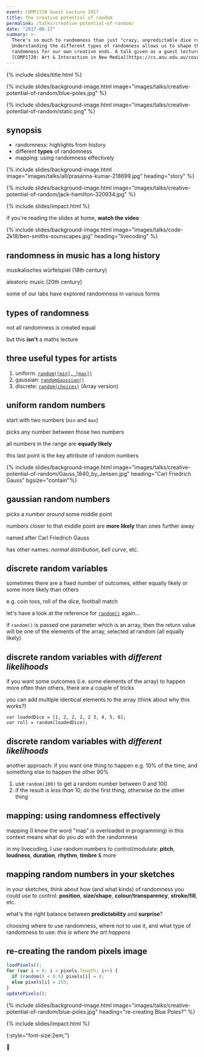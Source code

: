 ```yaml
---
event: COMP1720 Guest Lecture 2017
title: The creative potential of random
permalink: /talks/creative-potential-of-random/
date: "2017-08-17"
summary: >-
  There's so much to randomness than just "crazy, unpredictable dice rolls".
  Understanding the different types of randomness allows us to shape this
  randomness for our own creative ends. A talk given as a guest lecture to
  [COMP1720: Art & Interaction in New Media](https://cs.anu.edu.au/courses/comp1720/) in 2017.
---
```


{% include slides/title.html %}

{% include slides/background-image.html image="images/talks/creative-potential-of-random/blue-poles.jpg" %}

{% include slides/background-image.html image="images/talks/creative-potential-of-random/static.png" %}

## synopsis

- randomness: highlights from history
- different **types** of randomness
- mapping: using randomness effectively

{% include slides/background-image.html image="images/talks/all/prasanna-kumar-218699.jpg" heading="story" %}

{% include slides/background-image.html image="images/talks/creative-potential-of-random/jack-hamilton-320934.jpg" %}

{% include slides/impact.html %}

if you're reading the slides at home, **watch the video**

{% include slides/background-image.html image="images/talks/code-2k18/ben-smiths-sounscapes.jpg" heading="livecoding" %}

## randomness in music has a long history

musikalisches würfelspiel (18th century)

aleatoric music (20th century)

some of our labs have explored randomness in various forms

## types of randomness

not all randomness is created equal

but this **isn't** a maths lecture

## three useful types for artists

1. uniform: [`random([min], [max])`](https://p5js.org/reference/#/p5/random)
2. gaussian: [`randomGaussian()`](https://p5js.org/reference/#/p5/randomGaussian)
3. discrete: [`random(choices)`](https://p5js.org/reference/#/p5/random) (Array version)

## uniform random numbers

start with two numbers (`min` and `max`)

picks any number between those two numbers

all numbers in the range are **equally likely**

this last point is the key attribute of random numbers

{% include slides/background-image.html
   image="images/talks/creative-potential-of-random/Gauss_1840_by_Jensen.jpg"
   heading="Carl Friedrich Gauss" bgsize="contain"%}

## gaussian random numbers

picks a number _around_ some middle point

numbers closer to that middle point are **more likely** than ones further away

named after Carl Friedrich Gauss

has other names: _normal distribution_, _bell curve_, etc.

## discrete random variables

sometimes there are a fixed number of outcomes, either equally likely or some
more likely than others

e.g. coin toss, roll of the dice, football match

let's have a look at the reference for
[`random()`](https://p5js.org/reference/#/p5/random) again...

if `random()` is passed one parameter which is an array, then the return value
will be one of the elements of the array, selected at random (all equally
likely)

## discrete random variables with _different likelihoods_

if you want some outcomes (i.e. some elements of the array) to happen more often
than others, there are a couple of tricks

you can add multiple identical elements to the array (think about why this
works?)

```javascipt
var loadedDice = [1, 2, 2, 2, 2 3, 4, 5, 6];
var roll = random(loadedDice);
```

## discrete random variables with _different likelihoods_

another approach: if you want one thing to happen e.g. 10% of the time, and
something else to happen the other 90%

1. use `random(100)` to get a random number between 0 and 100
2. if the result is _less than_ 10, do the first thing, otherwise do the other
   thing

## mapping: using randomness effectively

mapping (I know the word "map" is overloaded in programming) in this context
means what do you _do_ with the randomness

in my livecoding, I use random numbers to control/modulate: **pitch**,
**loudness**, **duration**, **rhythm**, **timbre** & more

## mapping random numbers in your sketches

in your sketches, think about how (and what kinds) of randomness you could use
to control: **position**, **size/shape**, **colour/transparency**,
**stroke/fill**, etc.

what's the right balance between **predictability** and **surprise**?

choosing where to use randomness, where not to use it, and what type of
randomness to use: _this is where the art happens_

## re-creating the random pixels image

```javascript
loadPixels();
for (var i = 0; i < pixels.length; i++) {
  if (random() < 0.5) pixels[i] = 0;
  else pixels[i] = 255;
}
updatePixels();
```

{% include slides/background-image.html image="images/talks/creative-potential-of-random/blue-poles.jpg" heading="re-creating Blue Poles?" %}

{% include slides/impact.html %}

{:style="font-size:2em;"}

🤔
